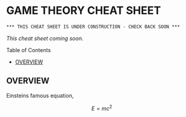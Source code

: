# GAME THEORY CHEAT SHEET

```txt
*** THIS CHEAT SHEET IS UNDER CONSTRUCTION - CHECK BACK SOON ***
```

_This cheat sheet coming soon._

Table of Contents

* [OVERVIEW](https://github.com/JeffDeCola/my-cheat-sheets/tree/master/other/stem/math/applied/game-theory-cheat-sheet#overview)

## OVERVIEW

Einsteins famous equation,

$$
E=mc^2
$$
